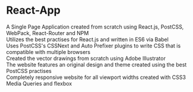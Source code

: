 # React-App
A Single Page Application created from scratch using React.js, PostCSS, WebPack, React-Router and NPM  
Utilizes the best practises for React.js and written in ES6 via Babel  
Uses PostCSS's CSSNext and Auto Prefixer plugins to write CSS that is compatible with multiple browsers  
Created the vector drawings from scratch using Adobe Illustrator  
The website features an original design and theme created using the best PostCSS practises  
Completely responsive website for all viewport widths created with CSS3 Media Queries and flexbox
